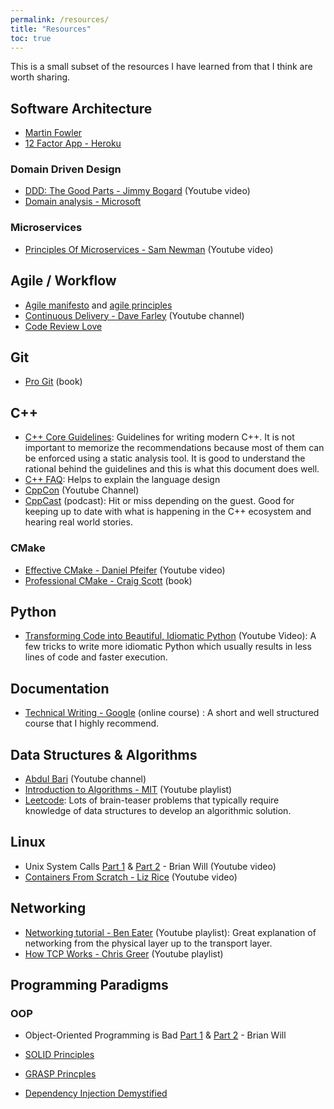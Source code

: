 ```yaml
---
permalink: /resources/
title: "Resources"
toc: true
---
```


This is a small subset of the resources I have learned from that I think are worth sharing.

## Software Architecture

- [Martin Fowler](https://martinfowler.com/architecture/)
- [12 Factor App - Heroku](https://12factor.net/)

### Domain Driven Design

- [DDD: The Good Parts - Jimmy Bogard](https://www.youtube.com/watch?v=U6CeaA-Phqo) (Youtube video)
- [Domain analysis - Microsoft](https://docs.microsoft.com/en-us/azure/architecture/microservices/model/domain-analysis)

### Microservices

- [Principles Of Microservices - Sam Newman](https://youtu.be/PFQnNFe27kU) (Youtube video)

## Agile / Workflow

- [Agile manifesto](https://www.agilealliance.org/agile101/the-agile-manifesto/) and [agile principles](https://www.agilealliance.org/agile101/12-principles-behind-the-agile-manifesto/)
- [Continuous Delivery - Dave Farley](https://www.youtube.com/c/ContinuousDelivery/videos?view=0&sort=p&flow=grid) (Youtube channel)
- [Code Review Love](https://mtlynch.io/code-review-love/#4-answer-questions-with-the-code-itself)

## Git

- [Pro Git](https://git-scm.com/book/en/v2) (book)

## C++

- [C++ Core Guidelines](https://isocpp.github.io/CppCoreGuidelines/CppCoreGuidelines): Guidelines for writing modern C++. It is not important to memorize the recommendations because most of them can be enforced using a static analysis tool. It is good to understand the rational behind the guidelines and this is what this document does well.
- [C++ FAQ](https://isocpp.org/faq): Helps to explain the language design
- [CppCon](https://www.youtube.com/user/CppCon/videos?view=0&sort=p&flow=grid) (Youtube Channel)
- [CppCast](https://open.spotify.com/show/3NPVzS05lvJLv3ovgF3OAP) (podcast): Hit or miss depending on the guest. Good for keeping up to date with what is happening in the C++ ecosystem and hearing real world stories.

### CMake

- [Effective CMake - Daniel Pfeifer](https://www.youtube.com/watch?v=bsXLMQ6WgIk) (Youtube video)
- [Professional CMake - Craig Scott](https://crascit.com/professional-cmake) (book)

## Python

- [Transforming Code into Beautiful, Idiomatic Python](https://www.youtube.com/watch?v=OSGv2VnC0go&list=WL&index=29&t=1677s0) (Youtube Video): A few tricks to write more idiomatic Python which usually results in less lines of code and faster execution.

## Documentation

- [Technical Writing - Google](https://developers.google.com/tech-writing/overview) (online course) : A short and well structured course that I highly recommend.

## Data Structures & Algorithms

- [Abdul Bari](https://www.youtube.com/channel/UCZCFT11CWBi3MHNlGf019nw/videos?view=0&sort=p&flow=grid) (Youtube channel)
- [Introduction to Algorithms - MIT](https://www.youtube.com/watch?v=HtSuA80QTyo&list=PLUl4u3cNGP61Oq3tWYp6V_F-5jb5L2iHb) (Youtube playlist)
- [Leetcode](https://leetcode.com/problemset/algorithms): Lots of brain-teaser problems that typically require knowledge of data structures to develop an algorithmic solution.

## Linux

- Unix System Calls [Part 1](https://www.youtube.com/watch?v=xHu7qI1gDPA) & [Part 2](https://www.youtube.com/watch?v=2DrjQBL5FMU&t=45s) - Brian Will (Youtube video)
- [Containers From Scratch - Liz Rice](https://www.youtube.com/watch?v=8fi7uSYlOdc) (Youtube video)

## Networking

- [Networking tutorial - Ben Eater](https://www.youtube.com/playlist?list=PLowKtXNTBypH19whXTVoG3oKSuOcw_XeW) (Youtube playlist): Great explanation of networking from the physical layer up to the transport layer.
- [How TCP Works - Chris Greer](https://www.youtube.com/playlist?list=PLW8bTPfXNGdAZIKv-y9v_XLXtEqrPtntm) (Youtube playlist)

## Programming Paradigms

### OOP

- Object-Oriented Programming is Bad [Part 1](https://www.youtube.com/watch?v=QM1iUe6IofM) & [Part 2](https://www.youtube.com/watch?v=IRTfhkiAqPw) - Brian Will

- [SOLID Principles](https://www.digitalocean.com/community/conceptual_articles/s-o-l-i-d-the-first-five-principles-of-object-oriented-design)
- [GRASP Princples](<https://en.wikipedia.org/wiki/GRASP_(object-oriented_design)>)
- [Dependency Injection Demystified](https://www.jamesshore.com/v2/blog/2006/dependency-injection-demystified)
